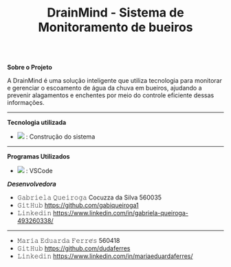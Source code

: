 <h1 align="center">DrainMind - Sistema de Monitoramento de bueiros</h1>
<br>
<br>

**Sobre o Projeto**  

A DrainMind é uma solução inteligente que utiliza tecnologia para monitorar e gerenciar o escoamento de água da chuva em bueiros, ajudando a prevenir alagamentos e enchentes por meio do controle eficiente dessas informações.

<hr>

**Tecnologia utilizada**  

- <img src="https://skillicons.dev/icons?i=py" />  : Construção do sistema
  
<hr>

**Programas Utilizados**

- <img src="https://skillicons.dev/icons?i=vscode" />   : VSCode

**𝘋𝘦𝘴𝘦𝘯𝘷𝘰𝘭𝘷𝘦𝘥𝘰𝘳𝘢**

- 𝙶𝚊𝚋𝚛𝚒𝚎𝚕𝚊 𝚀𝚞𝚎𝚒𝚛𝚘𝚐𝚊 Cocuzza da Silva      560035
- 𝙶𝚒𝚝𝙷𝚞𝚋    https://github.com/gabiqueiroga1
- 𝙻𝚒𝚗𝚔𝚎𝚍𝚒𝚗   https://www.linkedin.com/in/gabriela-queiroga-493260338/

<hr>

- 𝙼𝚊𝚛𝚒𝚊 𝙴𝚍𝚞𝚊𝚛𝚍𝚊 𝙵𝚎𝚛𝚛𝚎́𝚜   560418
- 𝙶𝚒𝚝𝙷𝚞𝚋    https://github.com/dudaferres
- 𝙻𝚒𝚗𝚔𝚎𝚍𝚒𝚗   https://www.linkedin.com/in/mariaeduardaferres/


